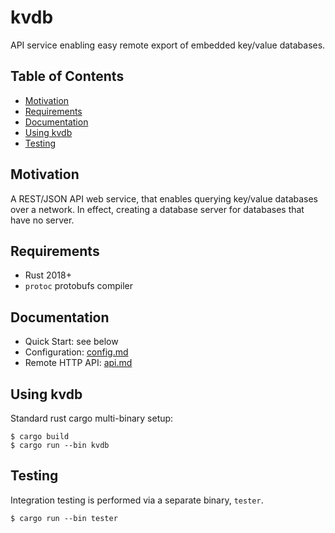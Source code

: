 # kvdb

API service enabling easy remote export of embedded key/value databases.

## Table of Contents

* [Motivation](#motivation)
* [Requirements](#requirements)
* [Documentation](#documentation)
* [Using kvdb](#using-kvdb)
* [Testing](#testing)

## Motivation

A REST/JSON API web service, that enables querying key/value databases
over a network.  In effect, creating a database server for databases
that have no server.

## Requirements

* Rust 2018+
* `protoc` protobufs compiler

## Documentation

* Quick Start: see below
* Configuration:  [config.md](doc/config.md)
* Remote HTTP API:  [api.md](doc/api.md)

## Using kvdb

Standard rust cargo multi-binary setup:

```
$ cargo build
$ cargo run --bin kvdb
```

## Testing

Integration testing is performed via a separate binary, `tester`.
```
$ cargo run --bin tester
```

